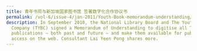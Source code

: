 ```yaml
---
title: 青年书局与新加坡国家图书馆 签署数字化合作协议书
permalink: /vol-6/issue-4/jan-2011/Youth-Book-memorandum-understanding/
description: In September 2010, the National Library Board and The Youth Book
  Company (TYBC) signed a Memorandum of Understanding to digitise all TYBC
  publications — both past and future — and make them available for public
  access on the web. Consultant Lai Yeen Pong shares more.
---
```


